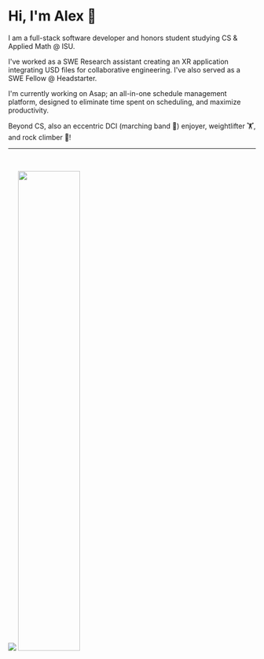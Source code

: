 <h1>Hi, I'm Alex 👋</h1>
<p>I am a full-stack software developer and honors student studying CS & Applied Math @ ISU.</p>
<p>I've worked as a SWE Research assistant creating an XR application integrating USD files for collaborative engineering. I've also served as a SWE Fellow @ Headstarter.</p>

<p>I'm currently working on Asap; an all-in-one schedule management platform, designed to eliminate time spent on scheduling, and maximize productivity.</p>

<p>Beyond CS, also an eccentric DCI (marching band 🎺) enjoyer, weightlifter 🏋️, and rock climber 🧗!</p>

<hr/>
<br>
<p align="start">
  <img src ="https://github-readme-streak-stats.herokuapp.com?user=alexleyoung&theme=darcula&hide_border=true&background=FFFFFF00">
  <img height="50%" width="auto" src ="https://github-readme-stats.vercel.app/api/top-langs/?username=alexleyoung&layout=compact&hide_border=true&theme=darcula&bg_color=00000000&langs_count=6&hide=jupyter%20notebook,tex,css,php&exclude_repo=Pacman-AI">
</p>
